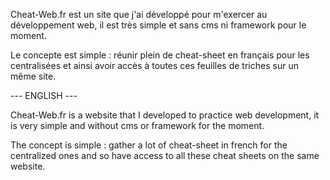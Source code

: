 Cheat-Web.fr est un site que j'ai développé pour m'exercer au développement web, il est très
simple et sans cms ni framework pour le moment.

Le concepte est simple : réunir plein de cheat-sheet en français pour les centralisées et ainsi
avoir accès à toutes ces feuilles de triches sur un même site.


--- ENGLISH ---

Cheat-Web.fr is a website that I developed to practice web development, it is very
simple and without cms or framework for the moment.

The concept is simple : gather a lot of cheat-sheet in french for the centralized ones and so
have access to all these cheat sheets on the same website.
